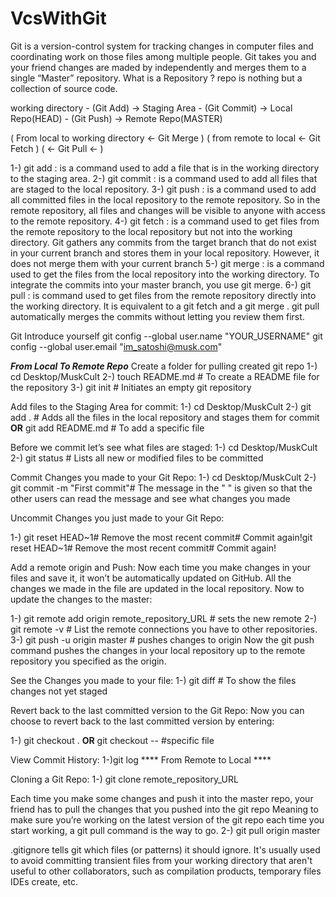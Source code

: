 # VcsWithGit
Git is a version-control system for tracking changes in computer files and coordinating work on those files among multiple people.
Git takes you and your friend changes are maded by independently and merges them to a single “Master” repository.
What is a Repository ?
repo is nothing but a collection of source code.



working directory - (Git Add) -> Staging Area - (Git Commit) -> Local Repo(HEAD) - (Git Push) -> Remote Repo(MASTER)

(            From local to working directory <- Git Merge                      )  ( from remote to local <- Git Fetch )
(                                             <- Git Pull <-                                                          )



1-) git add : is a command used to add a file that is in the working directory to the staging area.
2-) git commit : is a command used to add all files that are staged to the local repository.
3-) git push : is a command used to add all committed files in the local repository to the remote repository. 
So in the remote repository, all files and changes will be visible to anyone with access to the remote repository.
4-) git fetch : is a command used to get files from the remote repository to the local repository but not into the working directory.
Git gathers any commits from the target branch that do not exist in your current branch and stores them in your local repository. 
However, it does not merge them with your current branch
5-) git merge : is a command used to get the files from the local repository into the working directory.
To integrate the commits into your master branch, you use git merge.
6-) git pull : is command used to get files from the remote repository directly into the working directory. 
It is equivalent to a git fetch and a git merge .
git pull automatically merges the commits without letting you review them first.

Git Introduce yourself
git config --global user.name "YOUR_USERNAME" 
git config --global user.email "im_satoshi@musk.com"

*****From Local To Remote Repo*****
Create a folder for pulling created git repo
1-) cd Desktop/MuskCult 
2-) touch README.md    # To create a README file for the repository
3-) git init           # Initiates an empty git repository

Add files to the Staging Area for commit:
1-) cd Desktop/MuskCult 
2-) git add .  # Adds all the files in the local repository and stages them for commit **OR** git add README.md # To add a specific file

Before we commit let’s see what files are staged:
1-) cd Desktop/MuskCult 
2-) git status # Lists all new or modified files to be committed

Commit Changes you made to your Git Repo:
1-) cd Desktop/MuskCult 
2-) git commit -m "First commit"# The message in the " " is given so that the other users can read the message and see what changes you made

Uncommit Changes you just made to your Git Repo:

1-) git reset HEAD~1# Remove the most recent commit# Commit again!git reset HEAD~1# Remove the most recent commit# Commit again!


Add a remote origin and Push:
Now each time you make changes in your files and save it, it won’t be automatically updated on GitHub. 
All the changes we made in the file are updated in the local repository. Now to update the changes to the master:

1-) git remote add origin remote_repository_URL # sets the new remote
2-) git remote -v # List the remote connections you have to other repositories.
3-) git push -u origin master # pushes changes to origin Now the git push command pushes the changes in your local repository up to the remote repository you specified as the origin.

See the Changes you made to your file:
1-) git diff # To show the files changes not yet staged

Revert back to the last committed version to the Git Repo:
Now you can choose to revert back to the last committed version by entering:

1-) git checkout . **OR** git checkout -- <filename> #specific file

View Commit History:
1-)git log
**** From Remote to Local ****

Cloning a Git Repo:
1-) git clone remote_repository_URL

Each time you make some changes and push it into the master repo, your friend has to pull the changes that you pushed into the git repo
Meaning to make sure you’re working on the latest version of the git repo each time you start working, a git pull command is the way to go.
2-) git pull origin master

.gitignore tells git which files (or patterns) it should ignore. 
It's usually used to avoid committing transient files from your working directory that aren't useful to other collaborators, 
such as compilation products, temporary files IDEs create, etc.
